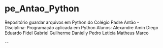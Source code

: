 # pe_Antao_Python
Repositório guardar arquivos em Python do Colégio Padre Antão
-Disciplina: Programação aplicada em Python
Alunos:
Alexandre
Amin
Diego
Eduardo
Fidel
Gabriel
Guilherme
Danielly
Pedro
Leticia
Matheus
Marco

--

